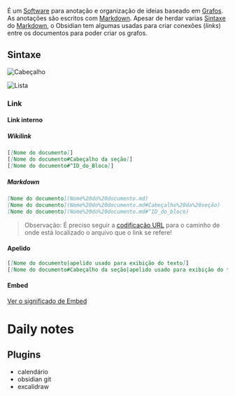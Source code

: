 É um [Software](Software) para anotação e organização de ideias baseado em [Grafos](Grafos). As anotações são escritos com [Markdown](Markdown.md). Apesar de herdar varias [Sintaxe](Sintaxe) do [Markdown](Markdown.md), o Obsidian tem algumas usadas para criar conexões (_links_) entre os documentos para poder criar os grafos.

## Sintaxe

![Cabeçalho](Markdown#Cabeçalho)

![Lista](Markdown#Lista)
### Link
#### Link interno
##### Wikilink
```md
[[Nome do documento]]
[[Nome do documento#Cabeçalho da seção]]
[[Nome do documento#^ID_do_Bloco]]
```
##### Markdown
```md
[Nome do documento](Nome%20do%20documento.md)
[Nome do documento](Nome%20do%20documento.md#Cabeçalho%20da%20seção)
[Nome do documento](Nome%20do%20documento.md#^ID_do_bloco)
```

> Observação: É preciso seguir a [codificação URL](Codificação%20URL) para o caminho de onde está localizado o arquivo que o link se refere!
#### Apelido
```md
[[Nome do documento|apelido usado para exibição do texto]]
[[Nome do documento#Cabeçalho da seção|apelido usado para exibição do texto]]
```

#### Embed
[Ver o significado de Embed](Embed#Dentro%20do%20Obsidian)

# Daily notes

## Plugins 

- calendário
- obsidian git
- excalidraw